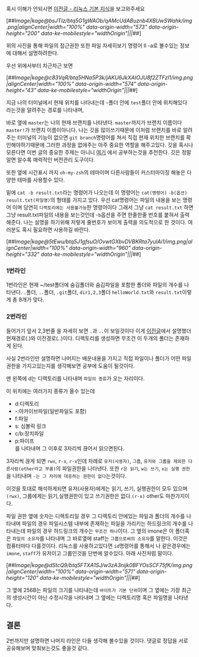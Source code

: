 
혹시 이해가 안되시면 [이전글 - 리눅스 기본 지식](https://godtaehee.tistory.com/6)을 보고와주세요


[##_Image|kage@bsJTIz/btq5G1gWAOb/qAMcUdABuznb4XBUwSWahk/img.png|alignCenter|width="100%" data-origin-width="573" data-origin-height="200" data-ke-mobilestyle="widthOrigin"|||_##]

위의 사진을 통해 파일의 접근권한 또한 파일 자세히보기 명령어 ll -a로 볼수있는 정보에 대해서 설명하려한다.

우선 위에서부터 차근차근 보면

[##_Image|kage@c83VqR/btq5HNa5P3k/jAKU6JkXAIOJU8f2ZTFzl1/img.png|alignCenter|width="100%" data-origin-width="574" data-origin-height="43" data-ke-mobilestyle="widthOrigin"|||_##]

지금 나의 터미널에서 현재 위치를 나타내는데 `~`폴더 안에 `test`폴더 안에 위치해있다 라는것을 알려주는 경로를 나타내며,

바로 옆에 `master`는 나의 현재 브랜치를 나타낸다. `master`까지가 브랜치 이름이다 `master!`가 브랜치 이름이아니다. 나는 깃을 많이쓰기때문에 이처럼 브랜치를 바로 알려주는 터미널의 기능이 없으면 `git branch`명령어를 쳐서 직접 현재 위치한 브랜치를 확인해야하기때문에 그러한 과정을 없애주는 아주 중요한 역할을 해주고있다. 깃을 혹시나 모른다면 이번 글의 중요한 주제는 아니니 [여기](https://git-scm.com/book/ko/v2/%EC%8B%9C%EC%9E%91%ED%95%98%EA%B8%B0-Git-%EA%B8%B0%EC%B4%88) 에서 공부하는것을 추천한다. 깃은 정말 알면 알수록 매력적인 버전관리 도구이다.

또한 옆에 시간표시 까지 `oh-my-zsh`의 테마이며 다른사람들이 커스터마이징 해놓은 다양한 테마를 사용할수 있다.

밑에 `cat -b result.txt`라는 명령어가 나오는데 이 명령어는 `cat(명령어)` `-b(옵션)` `result.txt(파일명)`의 형태를 가지고 있다. 우선 cat명령어는 파일의 내용을 보는 명령어 이며 당연히 `디렉토리에는 사용불가능`한 명령어이다 그래서 그냥 `cat result.txt` 하면 그냥 result.txt파일의 내용을 보는것인데 -`b`옵션을 주면 한줄한줄 번호를 붙혀서 출력해준다. 나는 설명을 하기위해 저렇게 줄번호가 보이게 출력을 의도적으로 한 것이다. 여러분도 혹시 필요하면 사용하길 바란다.

[##_Image|kage@5tEwu/btq5J1gfsuO/OvwtGXbvDVBKRta7yuIAi1/img.png|alignCenter|width="100%" data-origin-width="960" data-origin-height="332" data-ke-mobilestyle="widthOrigin"|||_##]

### 1번라인

1번라인은 현재 ~/test폴더에 숨김폴더와 숨김파일을 포함한 폴더와 파일의 개수를 나타낸다. `.`폴더, `..`폴더, `.git`폴더, `dir1,2,3`폴더 `helloWorld.txt`와 `result.txt`이렇게 총 8개가 맞다.

### 2번라인

들어가기 앞서 2,3번줄 을 자세히 보면 `.`과 `..`이 보일것이다 이게 [이전글](https://godtaehee.tistory.com/6)에서 설명했더 현재경로(.)와 이전경로(..)이다. 디렉토리를 생성하면 무조건 이 두개의 폴더는 존재하게 된다.

사실 2번라인만 설명하면 나머지는 배운내용을 가지고 직접 파일이나 폴더가 어떤 파일권한을 가지고있는지를 생각해보면 공부에 도움이 될것이다.

맨 왼쪽에 d는 디렉토리를 나타내며 `파일의 종류`가 오는 자리이다.

이 위치에는 여러가지 종류가 올수 있는데

-   d:디렉토리
-   \-:아카이브파일(일반파일도 포함)
-   f:파일
-   s: 심볼릭 링크
-   c/b:장치파일
-   p:파이프  
    를 나타내며 그 이후로 3자리씩 끊어서 읽으면된다.

3자리씩 끊게 되면 `rwx`, `r-x`, `r-x`인데 차례로 `유저(사용자)`, `그룹`, `유저와 그룹을 제외한 다른사람(other라고 부름)`의 파일권한을 나타낸다. 또한 `r은 읽기`, `w는 쓰기`, `x는 실행 권한`을 나타내며 `-는 그 자리에 대응하는 권한이 없다`는것이다.

이것을 토대로 해석하게되면 유저(사용자)에게는 읽기, 쓰기, 실행권한이 모두 있으며`(rwx)`, 그룹에게는 읽기,실행권한이 있고 쓰기권한은 없다.`(r-x)` other도 마찬가지이다.

파일 권한 옆에 숫자는 디렉토리일 경우 그 디렉토리 안에있는 파일과 폴더의 개수를 나타내며 파일의 경우 파일시스템 내부에 존재하는 파일을 가리키는 하드링크의 개수를 나타내는데 파일의 경우 하드링크의 개수는 `무조건 하나`이다. 그 옆의 imone은 이 폴더혹은 `파일의 소유자`를 나타내며 그 바로옆에 staff는 `그룹으로써의 소유자`를 말한다. 이것은 컴퓨터마다 다를것이다. 리눅스를 사용하고있다면 `id`명령어를 통해서 나 같은경우에는 `imone`, `staff`가 유저이고 그룹인것을 단번에 알수있다. 아래 사진처럼 말이다.

[##_Image|kage@dStcQ9/btq5FTXA1SJ/w3zA3nijk0BFYOsSCF75fK/img.png|alignCenter|width="100%" data-origin-width="571" data-origin-height="120" data-ke-mobilestyle="widthOrigin"|||_##]

그 옆에 256B는 파일의 크기를 나타내는데 `바이트가 기본 단위`이며 그 옆에는 가장 최근의 생성시간이 아닌 수정시각을 나타내며 그 옆에는 디렉토리명 혹은 파일명을 나타낸다.

## 결론

2번까지만 설명하면 나머지 라인은 다들 생각해 볼수있을 것이다. 댓글로 정답을 서로 공유해보며 맞춰보는것도 좋을것 같다.